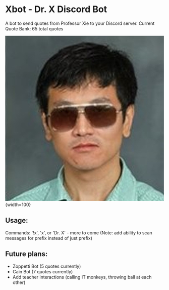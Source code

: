 # Xbot - Dr. X Discord Bot

A bot to send quotes from Professor Xie to your Discord server.
Current Quote Bank: 65 total quotes

![Xbot PFP](Xpfp.png){width=100}

## Usage:

Commands: '!x', 'x', or 'Dr. X' - more to come
(Note: add ability to scan messages for prefix instead of just prefix)

## Future plans:

- Zoppetti Bot (5 quotes currently)
- Cain Bot (7 quotes currently)
- Add teacher interactions (calling IT monkeys, throwing ball at each other)
